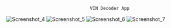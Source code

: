                                     VIN Decoder App
![Screenshot_4](https://github.com/user-attachments/assets/2a1ab9b9-897c-4c1c-ba8b-63b83f1bb556)
![Screenshot_5](https://github.com/user-attachments/assets/d3675adc-0fd4-45d6-869d-54429755c57a)
![Screenshot_6](https://github.com/user-attachments/assets/3b335048-affb-4d92-8d4f-db4178e7c34b)
![Screenshot_7](https://github.com/user-attachments/assets/91d622d8-7e23-4249-91e5-4343aaa65446)
